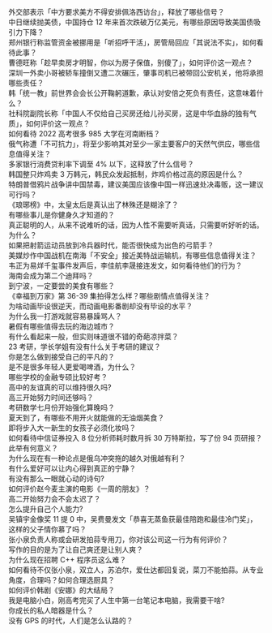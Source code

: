 外交部表示「中方要求美方不得安排佩洛西访台」，释放了哪些信号？  
中日继续抛美债，中国持仓 12 年来首次跌破万亿美元，有哪些原因导致美国债吸引力下降？  
郑州银行称监管资金被挪用是「听招呼干活」，房管局回应「其说法不实」，如何看待此事？  
曹德旺称「趁早卖房才明智，你以为房子保值，别傻了」，如何评价这一观点？  
深圳一外卖小哥被轿车撞倒又遭二次碾压，肇事司机已被带回公安机关，他将承担哪些责任？  
韩「统一教」前世界会会长公开鞠躬道歉，承认对安倍之死负有责任，这意味着什么？  
社科院副院长称「中国人不仅给自己买房还给儿孙买房，这是中华血脉的独有气质」，如何评价这一观点？  
如何看待 2022 高考很多 985 大学在河南断档？  
俄气称遭「不可抗力」，将至少影响其对至少一家主要客户的天然气供应，哪些信息值得关注？  
多家银行消费贷利率下调至 4% 以下，这释放了什么信号？  
韩国整只炸鸡卖 3 万韩元，韩民众发起抵制，炸鸡价格过高的原因是什么？  
特朗普借鸦片战争讲中国禁毒，建议美国应该像中国一样迅速处决毒贩，这一建议可行吗？  
《琅琊榜》中，太皇太后是真认出了林殊还是糊涂了？  
有哪些事儿是你健身久才知道的？  
真正聪明的人，从来不说难听的话，因为人性不需要听真话，只需要听好听的话。为什么？  
如果把射箭运动员放到冷兵器时代，能否很快成为出色的弓箭手？  
美媒炒作中国战机在南海「不安全」接近美特战运输机，有哪些信息值得关注？  
韦正为易烊千玺事件发声后，李佳航李晟接连发文，如何看待他们的行为？  
海南会成为第二个迪拜吗？  
到宁波，一定要尝的美食有哪些？  
《幸福到万家》第 36-39 集拍得怎么样？哪些剧情点值得关注？  
为啥动画毕设很逆天，而动画电影番剧却没有毕设的水平？  
为什么我一打游戏就容易暴躁骂人？  
暑假有哪些值得去玩的海边城市？  
有什么看起来一般，但实则味道很不错的奇葩凉拌菜？  
23 考研，学长学姐有没有什么关于考研的建议？  
你是怎么做到接受自己的平凡的？  
是不是很多年轻人更爱喝啤酒，为什么？  
哪些学校的金融专硕比较好考？  
高中的友谊真的可以维持很久吗?  
高三开始努力时间还够吗？  
考研数学七月份开始强化算晚吗？  
夏天到了，有哪些不用开火就能做的无油烟美食？  
即将步入大一新生的女孩子必须化妆吗？  
如何看待中信证券投入 8 位分析师耗时数月拆 30 万特斯拉，写了份 94 页研报？ 此举有何意义？  
为什么现在有一种论点是俄乌冲突拖的越久对俄越有利？  
有什么爱好可以让内心得到真正的宁静？  
有没有那么一眼就心动的诗句?  
如何评价赵今麦主演的电影《一周的朋友》？  
高二开始努力会不会太迟了？  
怎么提升自己个人能力?  
吴镇宇金像奖 11 提 0 中，吴费曼发文「恭喜无蒸鱼获最佳陪跑和最佳冷门奖」，这样的父子情你慕了吗？  
张小泉负责人称或会研发拍蒜专用刀，你对该公司这一行为有何评价？  
写作的目的是为了让自己爽还是让别人爽？  
为什么现在招聘 C++ 程序员这么难？  
如何看待不仅张小泉，双立人，苏泊尔，爱仕达都回复说，菜刀不能拍蒜。从专业角度，合理吗？如何合理选厨具？  
如何评价韩剧《安娜》的大结局？  
我是电脑小白，刚高考完买了人生中第一台笔记本电脑，我需要干啥?  
你成长的私人暗器是什么？  
没有 GPS 的时代，人们是怎么认路的？  
